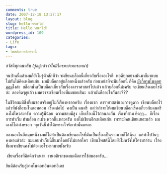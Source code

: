 ```yaml
---
comments: true
date: 2007-12-18 13:27:17
layout: blog
slug: hello-world
title: Hello world!
wordpress_id: 109
categories:
- Life
tags:
- โพสต์แรกคลิกตรงนี้
---
```


สวัสดีทุกคนครับ _(รู้อยู่แล้วว่าไม่มีใครมาอ่านหรอกน่า)_

จนป่านนี้แล้วผมก็ยังไม่รู้ตัวสักทีว่า จะเขียนบล็อกนี้เกี่ยวกับเรื่องอะไรดี  พอดีทุกอย่างมันมาก็มาแบบไม่ทันได้คิดเหมือนกัน  ผมมีบล็อกอยู่บล็อกหนึ่งแล้วครับ ก่อนหน้าที่จะมีบล็อกนี้ ก็คือ [มังกี้อามโนดอทคอม](http://www.armno.in.th)ไงล่ะ  บล็อกนั้นเป็นบล็อกเกี่ยวกับเรื่องดาราศาสตร์ไปแล้ว แล้วบล็อกนี้ล่ะครับ จะเขียนเรื่องอะไรดีล่ะ  ลองคิดๆดูแล้ว ผมควรจะเขียนเรื่องที่ผมชอบสินะ  แล้วมันคืออะไรกันล่ะ???

ในชีวิตผมมีสิ่งที่ผมชอบจริงอยู่ไม่กี่เรื่องหรอกครับ  เรื่องแรก  ดาราศาสตร์และการดูดาว  เขียนบล็อกไว้แล้วที่มังกี้อามโนดอทคอม  เรื่องต่อไป  คงเป็น ดนตรี  แต่ว่าถ้าจะให้ผมเขียนบล็อกเรื่องเกี่ยวกับดนตรี คงไม่ไหวล่ะครับ  ความรู้มีน้อย  ความชอบมีสูง  เก็บเรื่องนี้ไว้ก่อนละกัน  เรื่องที่สาม คิดๆๆ...  ก็เรื่องการทำเว็บ ทำบล็อก สเปซ พวกนี้แหละครับ  แต่ไม่เขียนอีกเหมือนกัน  เพราะมีคนเขียนเยอะแล้ว  ผมเองก็ไม่เก่งหรอก  ทุกวันนี้ทำได้เพราะใจรักเท่านั้นแหละ

ลองมองในอีกมุมหนึ่ง ผมก็ไม่จำเป็นต้องเขียนอะไรที่มันเป็นเรื่องเป็นราวมากก็ได้นี่นา  แค่ทำไปวันๆคงพอแล้วล่ะ  ผมแอบทำเว็บนี้ขึ้นมาโดยยังไม่บอกใคร  เขียนโพสต์นี้โดยยังไม่หวังให้ใครมาอ่าน  เรื่องที่ผมจะเขียนคงไม่ต้องอะไรมากมายมั้งครับ

 เขียนเรื่องที่คิดดีกว่าเนาะ  งานอดิเรกของผมคือการใช้สมองครับ...

ยินดีต้อนรับสู่อามโนดอทอินดอทอีเอช
